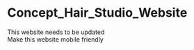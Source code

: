 # Concept_Hair_Studio_Website

This website needs to be updated
<br>
Make this website mobile friendly

